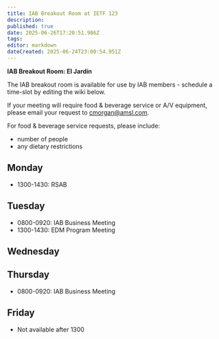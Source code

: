```yaml
---
title: IAB Breakout Room at IETF 123
description: 
published: true
date: 2025-06-26T17:20:51.986Z
tags: 
editor: markdown
dateCreated: 2025-06-24T23:00:54.951Z
---
```


**IAB Breakout Room: El Jardín**

The IAB breakout room is available for use by IAB members -  schedule a time-slot by editing the wiki below.  

If your meeting will require food & beverage service or A/V equipment, please email your request to cmorgan@amsl.com. 

For food & beverage service requests, please include:

* number of people
* any dietary restrictions


## Monday 

* 1300-1430: RSAB

## Tuesday 

* 0800-0920: IAB Business Meeting
* 1300-1430: EDM Program Meeting


## Wednesday 


## Thursday 

* 0800-0920: IAB Business Meeting


## Friday 

* Not available after 1300
